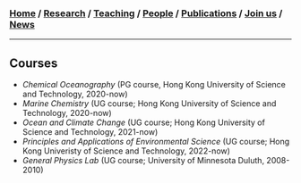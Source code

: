 ### [**Home**](../README.md) / [**Research**](research.md) / [**Teaching**](teaching.md) / [**People**](people.md) / [**Publications**](publications.md) / [**Join us**](joinus.md) / [**News**](news.md)
---

## Courses
- _Chemical Oceanography_ (PG course, Hong Kong University of Science and Technology, 2020-now) 
- _Marine Chemistry_ (UG course; Hong Kong University of Science and Technology, 2020-now)
- _Ocean and Climate Change_ (UG course; Hong Kong University of Science and Technology, 2021-now)
- _Principles and Applications of Environmental Science_ (UG course; Hong Kong Univeristy of Science and Technology, 2022-now)
- _General Physics Lab_ (UG course; University of Minnesota Duluth, 2008-2010)


